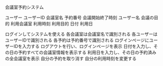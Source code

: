 会議室予約システム
<!-- 名詞リスト -->
ユーザー
ユーザーID
会議室名
予約番号
会議開始終了時刻
ユーザー名
会議の目的
利用会議室
利用時刻
利用目的
日付
利用日


<!-- 動詞リスト -->
ログインしてシステムを使える
各会議室は会議室名で識別される
各ユーザーはユーザーIDで識別される
各予約は予約番号で識別される
ログインページにユーザーIDを入力する
ログアウトを行い、ログインページを表示
日付を入力し、その日の予約すべての会議室情報を表示する
利用日を入力し、その日の予約済みの全会議室を表示
自分の予約を取り消す
自分の利用時刻を変更する    
